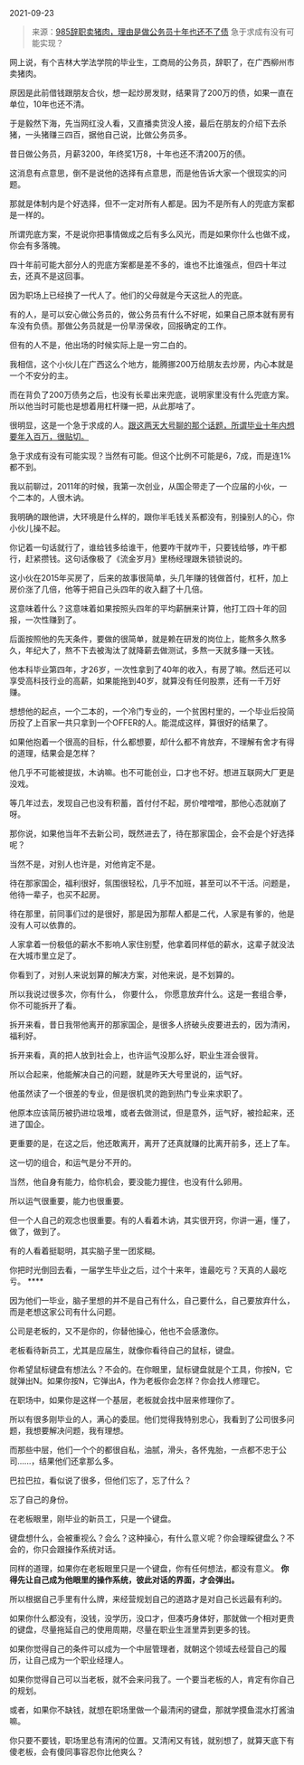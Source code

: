 2021-09-23

> 来源：[985辞职卖猪肉，理由是做公务员十年也还不了债](http://mp.weixin.qq.com/s?__biz=MzU3NDc5Nzc0NQ==&mid=2247507021&idx=2&sn=36b388465ba696eb84295d4ac31a2bd4&chksm=fd2e7e93ca59f78503f91f91097c8a14647863a564c6c57671171442616329626358dfd93b42&scene=27#wechat_redirect)
> 急于求成有没有可能实现？

网上说，有个吉林大学法学院的毕业生，工商局的公务员，辞职了，在广西柳州市卖猪肉。

  

原因是此前借钱跟朋友合伙，想一起炒房发财，结果背了200万的债，如果一直在单位，10年也还不清。  

  

于是毅然下海，先当网红没人看，又直播卖货没人接，最后在朋友的介绍下去杀猪，一头猪赚三四百，据他自己说，比做公务员多。

  

昔日做公务员，月薪3200，年终奖1万8，十年也还不清200万的债。

  

这消息有点意思，倒不是说他的选择有点意思，而是他告诉大家一个很现实的问题。  

  

那就是体制内是个好选择，但不一定对所有人都是。因为不是所有人的兜底方案都是一样的。

  

所谓兜底方案，不是说你把事情做成之后有多么风光，而是如果你什么也做不成，你会有多落魄。

  

四十年前可能大部分人的兜底方案都是差不多的，谁也不比谁强点，但四十年过去，还真不是这回事。  

  

因为职场上已经换了一代人了。他们的父母就是今天这批人的兜底。

  

有的人，是可以安心做公务员的，做公务员有什么不好呢，如果自己原本就有房有车没有负债。那做公务员就是一份旱涝保收，回报确定的工作。

  

但有的人不是，他出场的时候实际上是一穷二白的。  

  

我相信，这个小伙儿在广西这么个地方，能腾挪200万给朋友去炒房，内心本就是一个不安分的主。

  

而在背负了200万债务之后，也没有长辈出来兜底，说明家里没有什么兜底方案。所以他当时可能也是想着用杠杆赚一把，从此那啥了。

  

很明显，这是一个急于求成的人。[跟这两天大号聊的那个话题，所谓毕业十年内想要年入百万，很贴切。](http://mp.weixin.qq.com/s?__biz=MzU0MjYwNDU2Mw==&mid=2247501123&idx=1&sn=7a733d6f137743c3e38132f8522d9355&chksm=fb1aa93fcc6d2029558034766a140cc5ca928bddb2dacbd954f977338365aa75cfefdc08a09b&scene=21#wechat_redirect)  

  

急于求成有没有可能实现？当然有可能。但这个比例不可能是6，7成，而是连1%都不到。  

  

我以前聊过，2011年的时候，我第一次创业，从国企带走了一个应届的小伙，一个二本的，人很木讷。

  

我明确的跟他讲，大环境是什么样的，跟你半毛钱关系都没有，别操别人的心，你小伙儿操不起。

  

你记着一句话就行了，谁给钱多给谁干，他要咋干就咋干，只要钱给够，咋干都行，赶紧攒钱。这句话像极了《流金岁月》里杨经理跟朱锁锁说的。  

  

这小伙在2015年买房了，后来的故事很简单，头几年赚的钱做首付，杠杆，加上房价涨了几倍，他等于把自己头四年的收入翻了十几倍。  

  

这意味着什么？这意味着如果按照头四年的平均薪酬来计算，他打工四十年的回报，一次性赚到了。  

  

后面按照他的先天条件，要做的很简单，就是赖在研发的岗位上，能熬多久熬多久，年纪大了，熬不下去被淘汰了就降薪去做测试，多熬一天就多赚一天钱。  

  

他本科毕业第四年，才26岁，一次性拿到了40年的收入，有房了嘛。然后还可以享受高科技行业的高薪，如果能拖到40岁，就算没有任何股票，还有一千万好赚。

  

想想他的起点，一个二本的，一个冷门专业的，一个贫困村里的，一个毕业后投简历投了上百家一共只拿到一个OFFER的人。能混成这样，算很好的结果了。  

  

如果他抱着一个很高的目标，什么都想要，却什么都不肯放弃，不理解有舍才有得的道理，结果会是怎样？

  

他几乎不可能被提拔，木讷嘛。也不可能创业，口才也不好。想进互联网大厂更是没戏。

  

等几年过去，发现自己也没有积蓄，首付付不起，房价噌噌噌，那他心态就崩了呀。

  

那你说，如果他当年不去新公司，既然进去了，待在那家国企，会不会是个好选择呢？  

  

当然不是，对别人也许是，对他肯定不是。

  

待在那家国企，福利很好，氛围很轻松，几乎不加班，甚至可以不干活。问题是，他待一辈子，也买不起房。

  

待在那里，前同事们过的是很好，那是因为那帮人都是二代，人家是有爹的，他是没有人可以依靠的。  

  

人家拿着一份极低的薪水不影响人家住别墅，他拿着同样低的薪水，这辈子就没法在大城市里立足了。  

  

你看到了，对别人来说划算的解决方案，对他来说，是不划算的。  

  

所以我说过很多次，你有什么， 你要什么， 你愿意放弃什么。这是一套组合拳，你不可能拆开了看。

  

拆开来看，昔日我带他离开的那家国企，是很多人挤破头皮要进去的，因为清闲，福利好。

  

拆开来看，真的把人放到社会上，也许运气没那么好，职业生涯会很背。

  

所以合起来，他能解决自己的问题，就是昨天大号里说的，运气好。

  

他虽然读了一个很差的专业，但是很机灵的跑到热门专业来求职了。

  

他原本应该简历被扔进垃圾堆，或者去做测试，但是意外，运气好，被捡起来，还进了国企。

  

更重要的是，在这之后，他还敢离开，离开了还真就赚的比离开前多，还上了车。  

  

这一切的组合，和运气是分不开的。

  

当然，他自身有能力，给你机会，要没能力握住，也没有什么卵用。

  

所以运气很重要，能力也很重要。  

  

但一个人自己的观念也很重要。有的人看着木讷，其实很开窍，你讲一遍，懂了，做了，做到了。

  

有的人看着挺聪明，其实脑子里一团浆糊。

  

你把时光倒回去看，一届学生毕业之后，过个十来年，谁最吃亏？天真的人最吃亏。 ****  

  

因为他们一毕业，脑子里想的并不是自己有什么，自己要什么，自己要放弃什么，而是老想这家公司有什么问题。

  

公司是老板的，又不是你的，你替他操心，他也不会感激你。

  

老板看待新员工，尤其是应届生，就像你看待自己的鼠标，键盘。

  

你希望鼠标键盘有想法么？不会的。在你眼里，鼠标键盘就是个工具，你按N，它就弹出N。如果你按N，它弹出A，作为老板你会怎样？你会找人修理它。

  

在职场中，如果你是这样一个基层，老板就会找中层来修理你了。  

  

所以有很多刚毕业的人，满心的委屈。他们觉得我特别忠心，我看到了公司很多问题，我想要解决问题，我有理想。

  

而那些中层，他们一个个的都很自私，油腻，滑头，各怀鬼胎，一点都不忠于公司......，结果他们还拿那么多。

  

巴拉巴拉，看似说了很多，但他们忘了，忘了什么？

  

忘了自己的身份。

  

在老板眼里，刚毕业的新员工，只是一个键盘。

  

键盘想什么，会被重视么？会么？这种操心，有什么意义呢？你会理睬键盘么？不会的，你只会跟操作系统对话。

  

同样的道理，如果你在老板眼里只是一个键盘，你有任何想法，都没有意义。 **你得先让自己成为他眼里的操作系统，彼此对话的界面，才会弹出。**

  

所以根据自己手里有什么牌，来经营规划自己的道路才是对自己长远最有利的。  

  

如果你什么都没有，没钱，没学历，没口才，但凑巧身体好，那就做一个相对更贵的键盘，尽量拖延自己的使用周期，尽量在职业生涯里弄到更多的钱。  

  

如果你觉得自己的条件可以成为一个中层管理者，就朝这个领域去经营自己的履历，让自己成为一个职业经理人。

  

如果你觉得自己可以当老板，就不会来问我了。一个要当老板的人，肯定有你自己的规划。

  

或者，如果你不缺钱，就想在职场里做一个最清闲的键盘，那就学摸鱼混水打酱油嘛。

  

你只要不要钱，职场里总有清闲的位置。又清闲又有钱，就别想了，就算天底下有傻老板，会有傻同事容忍你比他爽么？

